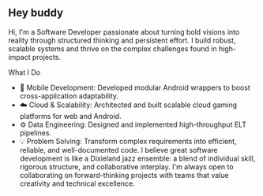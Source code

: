 ## Hey buddy
Hi, I'm a Software Developer passionate about turning bold visions into reality through structured thinking and persistent effort. I build robust, scalable systems and thrive on the complex challenges found in high-impact projects.

What I Do

- 📱 Mobile Development: Developed modular Android wrappers to boost cross-application adaptability.
- ☁️ Cloud & Scalability: Architected and built scalable cloud gaming platforms for web and Android.
- ⚙️ Data Engineering: Designed and implemented high-throughput ELT pipelines.
- 💡 Problem Solving: Transform complex requirements into efficient, reliable, and well-documented code.
I believe great software development is like a Dixieland jazz ensemble: a blend of individual skill, rigorous structure, and collaborative interplay. I'm always open to collaborating on forward-thinking projects with teams that value creativity and technical excellence.
<!--
**nimamoradi/nimamoradi** is a ✨ _special_ ✨ repository because its `README.md` (this file) appears on your GitHub profile.

Here are some ideas to get you started:

- 🔭 I’m currently working on ...
- 🌱 I’m currently learning ...
- 👯 I’m looking to collaborate on ...
- 🤔 I’m looking for help with ...
- 💬 Ask me about ...
- 📫 How to reach me: ...
- 😄 Pronouns: ...
- ⚡ Fun fact: ...
-->
